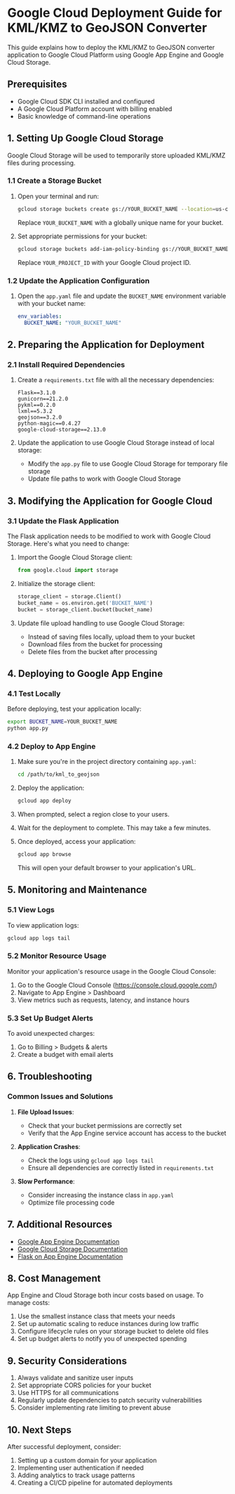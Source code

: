 # Google Cloud Deployment Guide for KML/KMZ to GeoJSON Converter

This guide explains how to deploy the KML/KMZ to GeoJSON converter application to Google Cloud Platform using Google App Engine and Google Cloud Storage.

## Prerequisites

- Google Cloud SDK CLI installed and configured
- A Google Cloud Platform account with billing enabled
- Basic knowledge of command-line operations

## 1. Setting Up Google Cloud Storage

Google Cloud Storage will be used to temporarily store uploaded KML/KMZ files during processing.

### 1.1 Create a Storage Bucket

1. Open your terminal and run:
   ```bash
   gcloud storage buckets create gs://YOUR_BUCKET_NAME --location=us-central1 --default-storage-class=STANDARD
   ```
   Replace `YOUR_BUCKET_NAME` with a globally unique name for your bucket.

2. Set appropriate permissions for your bucket:
   ```bash
   gcloud storage buckets add-iam-policy-binding gs://YOUR_BUCKET_NAME --member=serviceAccount:YOUR_PROJECT_ID@appspot.gserviceaccount.com --role=roles/storage.objectAdmin
   ```
   Replace `YOUR_PROJECT_ID` with your Google Cloud project ID.

### 1.2 Update the Application Configuration

1. Open the `app.yaml` file and update the `BUCKET_NAME` environment variable with your bucket name:
   ```yaml
   env_variables:
     BUCKET_NAME: "YOUR_BUCKET_NAME"
   ```

## 2. Preparing the Application for Deployment

### 2.1 Install Required Dependencies

1. Create a `requirements.txt` file with all the necessary dependencies:
   ```
   Flask==3.1.0
   gunicorn==21.2.0
   pykml==0.2.0
   lxml==5.3.2
   geojson==3.2.0
   python-magic==0.4.27
   google-cloud-storage==2.13.0
   ```

2. Update the application to use Google Cloud Storage instead of local storage:
   - Modify the `app.py` file to use Google Cloud Storage for temporary file storage
   - Update file paths to work with Google Cloud Storage

## 3. Modifying the Application for Google Cloud

### 3.1 Update the Flask Application

The Flask application needs to be modified to work with Google Cloud Storage. Here's what you need to change:

1. Import the Google Cloud Storage client:
   ```python
   from google.cloud import storage
   ```

2. Initialize the storage client:
   ```python
   storage_client = storage.Client()
   bucket_name = os.environ.get('BUCKET_NAME')
   bucket = storage_client.bucket(bucket_name)
   ```

3. Update file upload handling to use Google Cloud Storage:
   - Instead of saving files locally, upload them to your bucket
   - Download files from the bucket for processing
   - Delete files from the bucket after processing

## 4. Deploying to Google App Engine

### 4.1 Test Locally

Before deploying, test your application locally:

```bash
export BUCKET_NAME=YOUR_BUCKET_NAME
python app.py
```

### 4.2 Deploy to App Engine

1. Make sure you're in the project directory containing `app.yaml`:
   ```bash
   cd /path/to/kml_to_geojson
   ```

2. Deploy the application:
   ```bash
   gcloud app deploy
   ```

3. When prompted, select a region close to your users.

4. Wait for the deployment to complete. This may take a few minutes.

5. Once deployed, access your application:
   ```bash
   gcloud app browse
   ```
   This will open your default browser to your application's URL.

## 5. Monitoring and Maintenance

### 5.1 View Logs

To view application logs:
```bash
gcloud app logs tail
```

### 5.2 Monitor Resource Usage

Monitor your application's resource usage in the Google Cloud Console:
1. Go to the Google Cloud Console (https://console.cloud.google.com/)
2. Navigate to App Engine > Dashboard
3. View metrics such as requests, latency, and instance hours

### 5.3 Set Up Budget Alerts

To avoid unexpected charges:
1. Go to Billing > Budgets & alerts
2. Create a budget with email alerts

## 6. Troubleshooting

### Common Issues and Solutions

1. **File Upload Issues**:
   - Check that your bucket permissions are correctly set
   - Verify that the App Engine service account has access to the bucket

2. **Application Crashes**:
   - Check the logs using `gcloud app logs tail`
   - Ensure all dependencies are correctly listed in `requirements.txt`

3. **Slow Performance**:
   - Consider increasing the instance class in `app.yaml`
   - Optimize file processing code

## 7. Additional Resources

- [Google App Engine Documentation](https://cloud.google.com/appengine/docs)
- [Google Cloud Storage Documentation](https://cloud.google.com/storage/docs)
- [Flask on App Engine Documentation](https://cloud.google.com/appengine/docs/standard/python3/building-app)

## 8. Cost Management

App Engine and Cloud Storage both incur costs based on usage. To manage costs:

1. Use the smallest instance class that meets your needs
2. Set up automatic scaling to reduce instances during low traffic
3. Configure lifecycle rules on your storage bucket to delete old files
4. Set up budget alerts to notify you of unexpected spending

## 9. Security Considerations

1. Always validate and sanitize user inputs
2. Set appropriate CORS policies for your bucket
3. Use HTTPS for all communications
4. Regularly update dependencies to patch security vulnerabilities
5. Consider implementing rate limiting to prevent abuse

## 10. Next Steps

After successful deployment, consider:

1. Setting up a custom domain for your application
2. Implementing user authentication if needed
3. Adding analytics to track usage patterns
4. Creating a CI/CD pipeline for automated deployments
